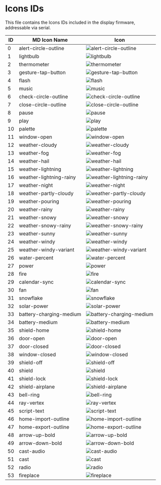 
# Icons IDs
This file contains the Icons IDs included in the display firmware, addressable via serial.

ID | MD Icon Name | Icon
-- | ------------ | ----
0 | alert-circle-outline | ![alert-circle-outline](https://raw.githubusercontent.com/Templarian/MaterialDesign-SVG/0aeb4d612644d80d9d1fe242f705f362985de5dc/svg/alert-circle-outline.svg)
1 | lightbulb | ![lightbulb](https://raw.githubusercontent.com/Templarian/MaterialDesign-SVG/0aeb4d612644d80d9d1fe242f705f362985de5dc/svg/lightbulb.svg)
2 | thermometer | ![thermometer](https://raw.githubusercontent.com/Templarian/MaterialDesign-SVG/0aeb4d612644d80d9d1fe242f705f362985de5dc/svg/thermometer.svg)
3 | gesture-tap-button | ![gesture-tap-button](https://raw.githubusercontent.com/Templarian/MaterialDesign-SVG/0aeb4d612644d80d9d1fe242f705f362985de5dc/svg/gesture-tap-button.svg)
4 | flash | ![flash](https://raw.githubusercontent.com/Templarian/MaterialDesign-SVG/0aeb4d612644d80d9d1fe242f705f362985de5dc/svg/flash.svg)
5 | music | ![music](https://raw.githubusercontent.com/Templarian/MaterialDesign-SVG/0aeb4d612644d80d9d1fe242f705f362985de5dc/svg/music.svg)
6 | check-circle-outline | ![check-circle-outline](https://raw.githubusercontent.com/Templarian/MaterialDesign-SVG/0aeb4d612644d80d9d1fe242f705f362985de5dc/svg/check-circle-outline.svg)
7 | close-circle-outline | ![close-circle-outline](https://raw.githubusercontent.com/Templarian/MaterialDesign-SVG/0aeb4d612644d80d9d1fe242f705f362985de5dc/svg/close-circle-outline.svg)
8 | pause | ![pause](https://raw.githubusercontent.com/Templarian/MaterialDesign-SVG/0aeb4d612644d80d9d1fe242f705f362985de5dc/svg/pause.svg)
9 | play | ![play](https://raw.githubusercontent.com/Templarian/MaterialDesign-SVG/0aeb4d612644d80d9d1fe242f705f362985de5dc/svg/play.svg)
10 | palette | ![palette](https://raw.githubusercontent.com/Templarian/MaterialDesign-SVG/0aeb4d612644d80d9d1fe242f705f362985de5dc/svg/palette.svg)
11 | window-open | ![window-open](https://raw.githubusercontent.com/Templarian/MaterialDesign-SVG/0aeb4d612644d80d9d1fe242f705f362985de5dc/svg/window-open.svg)
12 | weather-cloudy | ![weather-cloudy](https://raw.githubusercontent.com/Templarian/MaterialDesign-SVG/0aeb4d612644d80d9d1fe242f705f362985de5dc/svg/weather-cloudy.svg)
13 | weather-fog | ![weather-fog](https://raw.githubusercontent.com/Templarian/MaterialDesign-SVG/0aeb4d612644d80d9d1fe242f705f362985de5dc/svg/weather-fog.svg)
14 | weather-hail | ![weather-hail](https://raw.githubusercontent.com/Templarian/MaterialDesign-SVG/0aeb4d612644d80d9d1fe242f705f362985de5dc/svg/weather-hail.svg)
15 | weather-lightning | ![weather-lightning](https://raw.githubusercontent.com/Templarian/MaterialDesign-SVG/0aeb4d612644d80d9d1fe242f705f362985de5dc/svg/weather-lightning.svg)
16 | weather-lightning-rainy | ![weather-lightning-rainy](https://raw.githubusercontent.com/Templarian/MaterialDesign-SVG/0aeb4d612644d80d9d1fe242f705f362985de5dc/svg/weather-lightning-rainy.svg)
17 | weather-night | ![weather-night](https://raw.githubusercontent.com/Templarian/MaterialDesign-SVG/0aeb4d612644d80d9d1fe242f705f362985de5dc/svg/weather-night.svg)
18 | weather-partly-cloudy | ![weather-partly-cloudy](https://raw.githubusercontent.com/Templarian/MaterialDesign-SVG/0aeb4d612644d80d9d1fe242f705f362985de5dc/svg/weather-partly-cloudy.svg)
19 | weather-pouring | ![weather-pouring](https://raw.githubusercontent.com/Templarian/MaterialDesign-SVG/0aeb4d612644d80d9d1fe242f705f362985de5dc/svg/weather-pouring.svg)
20 | weather-rainy | ![weather-rainy](https://raw.githubusercontent.com/Templarian/MaterialDesign-SVG/0aeb4d612644d80d9d1fe242f705f362985de5dc/svg/weather-rainy.svg)
21 | weather-snowy | ![weather-snowy](https://raw.githubusercontent.com/Templarian/MaterialDesign-SVG/0aeb4d612644d80d9d1fe242f705f362985de5dc/svg/weather-snowy.svg)
22 | weather-snowy-rainy | ![weather-snowy-rainy](https://raw.githubusercontent.com/Templarian/MaterialDesign-SVG/0aeb4d612644d80d9d1fe242f705f362985de5dc/svg/weather-snowy-rainy.svg)
23 | weather-sunny | ![weather-sunny](https://raw.githubusercontent.com/Templarian/MaterialDesign-SVG/0aeb4d612644d80d9d1fe242f705f362985de5dc/svg/weather-sunny.svg)
24 | weather-windy | ![weather-windy](https://raw.githubusercontent.com/Templarian/MaterialDesign-SVG/0aeb4d612644d80d9d1fe242f705f362985de5dc/svg/weather-windy.svg)
25 | weather-windy-variant | ![weather-windy-variant](https://raw.githubusercontent.com/Templarian/MaterialDesign-SVG/0aeb4d612644d80d9d1fe242f705f362985de5dc/svg/weather-windy-variant.svg)
26 | water-percent | ![water-percent](https://raw.githubusercontent.com/Templarian/MaterialDesign-SVG/0aeb4d612644d80d9d1fe242f705f362985de5dc/svg/water-percent.svg)
27 | power | ![power](https://raw.githubusercontent.com/Templarian/MaterialDesign-SVG/0aeb4d612644d80d9d1fe242f705f362985de5dc/svg/power.svg)
28 | fire | ![fire](https://raw.githubusercontent.com/Templarian/MaterialDesign-SVG/0aeb4d612644d80d9d1fe242f705f362985de5dc/svg/fire.svg)
29 | calendar-sync | ![calendar-sync](https://raw.githubusercontent.com/Templarian/MaterialDesign-SVG/0aeb4d612644d80d9d1fe242f705f362985de5dc/svg/calendar-sync.svg)
30 | fan | ![fan](https://raw.githubusercontent.com/Templarian/MaterialDesign-SVG/0aeb4d612644d80d9d1fe242f705f362985de5dc/svg/fan.svg)
31 | snowflake | ![snowflake](https://raw.githubusercontent.com/Templarian/MaterialDesign-SVG/0aeb4d612644d80d9d1fe242f705f362985de5dc/svg/snowflake.svg)
32 | solar-power | ![solar-power](https://raw.githubusercontent.com/Templarian/MaterialDesign-SVG/0aeb4d612644d80d9d1fe242f705f362985de5dc/svg/solar-power.svg)
33 | battery-charging-medium | ![battery-charging-medium](https://raw.githubusercontent.com/Templarian/MaterialDesign-SVG/0aeb4d612644d80d9d1fe242f705f362985de5dc/svg/battery-charging-medium.svg)
34 | battery-medium | ![battery-medium](https://raw.githubusercontent.com/Templarian/MaterialDesign-SVG/0aeb4d612644d80d9d1fe242f705f362985de5dc/svg/battery-medium.svg)
35 | shield-home | ![shield-home](https://raw.githubusercontent.com/Templarian/MaterialDesign-SVG/0aeb4d612644d80d9d1fe242f705f362985de5dc/svg/shield-home.svg)
36 | door-open | ![door-open](https://raw.githubusercontent.com/Templarian/MaterialDesign-SVG/0aeb4d612644d80d9d1fe242f705f362985de5dc/svg/door-open.svg)
37 | door-closed | ![door-closed](https://raw.githubusercontent.com/Templarian/MaterialDesign-SVG/0aeb4d612644d80d9d1fe242f705f362985de5dc/svg/door-closed.svg)
38 | window-closed | ![window-closed](https://raw.githubusercontent.com/Templarian/MaterialDesign-SVG/0aeb4d612644d80d9d1fe242f705f362985de5dc/svg/window-closed.svg)
39 | shield-off | ![shield-off](https://raw.githubusercontent.com/Templarian/MaterialDesign-SVG/0aeb4d612644d80d9d1fe242f705f362985de5dc/svg/shield-off.svg)
40 | shield | ![shield](https://raw.githubusercontent.com/Templarian/MaterialDesign-SVG/0aeb4d612644d80d9d1fe242f705f362985de5dc/svg/shield.svg)
41 | shield-lock | ![shield-lock](https://raw.githubusercontent.com/Templarian/MaterialDesign-SVG/0aeb4d612644d80d9d1fe242f705f362985de5dc/svg/shield-lock.svg)
42 | shield-airplane | ![shield-airplane](https://raw.githubusercontent.com/Templarian/MaterialDesign-SVG/0aeb4d612644d80d9d1fe242f705f362985de5dc/svg/shield-airplane.svg)
43 | bell-ring | ![bell-ring](https://raw.githubusercontent.com/Templarian/MaterialDesign-SVG/0aeb4d612644d80d9d1fe242f705f362985de5dc/svg/bell-ring.svg)
44 | ray-vertex | ![ray-vertex](https://raw.githubusercontent.com/Templarian/MaterialDesign-SVG/0aeb4d612644d80d9d1fe242f705f362985de5dc/svg/ray-vertex.svg)
45 | script-text | ![script-text](https://raw.githubusercontent.com/Templarian/MaterialDesign-SVG/0aeb4d612644d80d9d1fe242f705f362985de5dc/svg/script-text.svg)
46 | home-import-outline | ![home-import-outline](https://raw.githubusercontent.com/Templarian/MaterialDesign-SVG/0aeb4d612644d80d9d1fe242f705f362985de5dc/svg/home-import-outline.svg)
47 | home-export-outline | ![home-export-outline](https://raw.githubusercontent.com/Templarian/MaterialDesign-SVG/0aeb4d612644d80d9d1fe242f705f362985de5dc/svg/home-export-outline.svg)
48 | arrow-up-bold | ![arrow-up-bold](https://raw.githubusercontent.com/Templarian/MaterialDesign-SVG/0aeb4d612644d80d9d1fe242f705f362985de5dc/svg/arrow-up-bold.svg)
49 | arrow-down-bold | ![arrow-down-bold](https://raw.githubusercontent.com/Templarian/MaterialDesign-SVG/0aeb4d612644d80d9d1fe242f705f362985de5dc/svg/arrow-down-bold.svg)
50 | cast-audio | ![cast-audio](https://raw.githubusercontent.com/Templarian/MaterialDesign-SVG/0aeb4d612644d80d9d1fe242f705f362985de5dc/svg/cast-audio.svg)
51 | cast | ![cast](https://raw.githubusercontent.com/Templarian/MaterialDesign-SVG/0aeb4d612644d80d9d1fe242f705f362985de5dc/svg/cast.svg)
52 | radio | ![radio](https://raw.githubusercontent.com/Templarian/MaterialDesign-SVG/0aeb4d612644d80d9d1fe242f705f362985de5dc/svg/radio.svg)
53 | fireplace | ![fireplace](https://raw.githubusercontent.com/Templarian/MaterialDesign-SVG/0aeb4d612644d80d9d1fe242f705f362985de5dc/svg/fireplace.svg)
